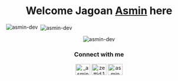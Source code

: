 <h1 align="center">Welcome <b>Jagoan</b> <a href="instagram.com/iniasmin_" target="_blank">Asmin</a> here</h1>

<p><img align="left" src="https://github-readme-stats.vercel.app/api/top-langs?username=asmin-dev&show_icons=true&locale=en&layout=compact" alt="asmin-dev" /></p>

<p>&nbsp;<img align="center" src="https://github-readme-stats.vercel.app/api?username=asmin-dev&show_icons=true&locale=en" alt="asmin-dev" /></p>
<p align="center"> <img src="https://komarev.com/ghpvc/?username=asmin-dev&label=Profile%20views&color=0e75b6&style=flat" alt="asmin-dev" /> </p>



<h3 align="center">Connect with me</h3>
<p align="center">
<a href="https://twitter.com/_asmin19" target="blank"><img align="center" src="https://cdn.jsdelivr.net/npm/simple-icons@3.0.1/icons/twitter.svg" alt="_asmin19" height="30" width="40" /></a>
<a href="https://fb.com/zettid.1" target="blank"><img align="center" src="https://cdn.jsdelivr.net/npm/simple-icons@3.0.1/icons/facebook.svg" alt="zettid.1" height="30" width="40" /></a>
<a href="https://www.leetcode.com/asmin dev" target="blank"><img align="center" src="https://cdn.jsdelivr.net/npm/simple-icons@3.0.1/icons/leetcode.svg" alt="asmin dev" height="30" width="40" /></a>
</p>
